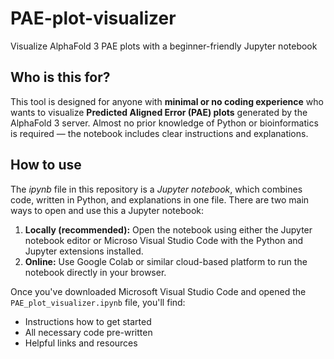 # PAE-plot-visualizer
Visualize AlphaFold 3 PAE plots with a beginner-friendly Jupyter notebook

## Who is this for?
This tool is designed for anyone with **minimal or no coding experience** who wants to visualize **Predicted Aligned Error (PAE) plots** generated by the AlphaFold 3 server. Almost no prior knowledge of Python or bioinformatics is required — the notebook includes clear instructions and explanations.

## How to use
The *ipynb* file in this repository is a *Jupyter notebook*, which combines code, written in Python, and explanations in one file.  There are two main ways to open and use this a Jupyter notebook: 
1. **Locally (recommended):**  Open the notebook using either the Jupyter notebook editor or Microso Visual Studio Code with the Python and Jupyter extensions installed. 
2. **Online:**  Use Google Colab or similar cloud-based platform to run the notebook directly in your browser.  

Once you've downloaded Microsoft Visual Studio Code and opened the `PAE_plot_visualizer.ipynb` file, you'll find:
- Instructions how to get started
- All necessary code pre-written
- Helpful links and resources

